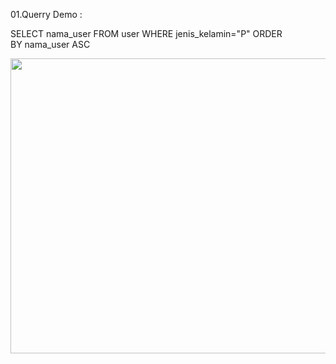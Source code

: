 01.Querry Demo : <br>

SELECT nama_user
FROM user
WHERE jenis_kelamin="P"
ORDER BY nama_user ASC
<p align="center">
  <img width="1176" height="472" src="">
</p>
